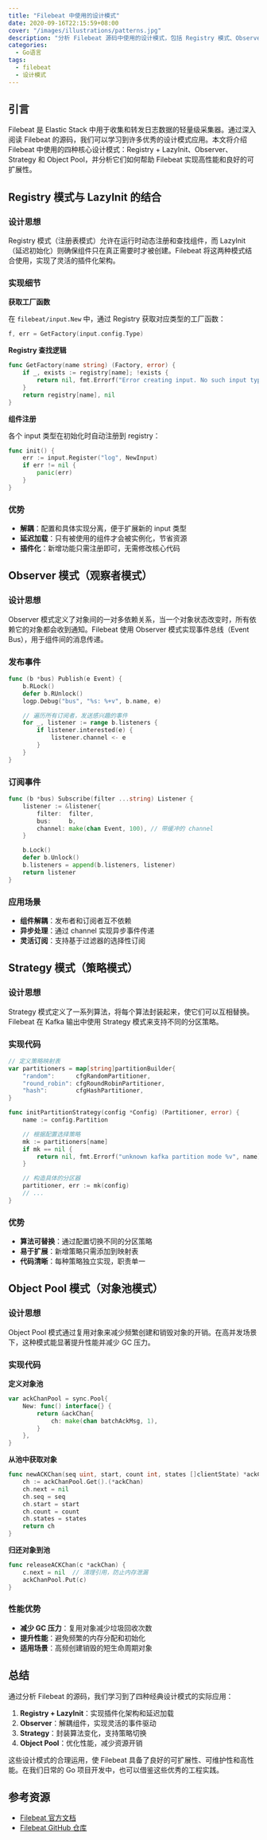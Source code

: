 ```yaml
---
title: "Filebeat 中使用的设计模式"
date: 2020-09-16T22:15:59+08:00
cover: "/images/illustrations/patterns.jpg"
description: "分析 Filebeat 源码中使用的设计模式，包括 Registry 模式、Observer 模式、Strategy 模式和 Object Pool 模式等优秀的工程实践。"
categories:
  - Go语言
tags:
  - filebeat
  - 设计模式
---
```


## 引言

Filebeat 是 Elastic Stack 中用于收集和转发日志数据的轻量级采集器。通过深入阅读 Filebeat 的源码，我们可以学习到许多优秀的设计模式应用。本文将介绍 Filebeat 中使用的四种核心设计模式：Registry + LazyInit、Observer、Strategy 和 Object Pool，并分析它们如何帮助 Filebeat 实现高性能和良好的可扩展性。

<!--more-->

## Registry 模式与 LazyInit 的结合

### 设计思想

Registry 模式（注册表模式）允许在运行时动态注册和查找组件，而 LazyInit（延迟初始化）则确保组件只在真正需要时才被创建。Filebeat 将这两种模式结合使用，实现了灵活的插件化架构。

### 实现细节

**获取工厂函数**

在 `filebeat/input.New` 中，通过 Registry 获取对应类型的工厂函数：

```go
f, err = GetFactory(input.config.Type)
```

**Registry 查找逻辑**

```go
func GetFactory(name string) (Factory, error) {
    if _, exists := registry[name]; !exists {
        return nil, fmt.Errorf("Error creating input. No such input type exist: '%v'", name)
    }
    return registry[name], nil
}
```

**组件注册**

各个 input 类型在初始化时自动注册到 registry：

```go
func init() {
    err := input.Register("log", NewInput)
    if err != nil {
        panic(err)
    }
}
```

### 优势

- **解耦**：配置和具体实现分离，便于扩展新的 input 类型
- **延迟加载**：只有被使用的组件才会被实例化，节省资源
- **插件化**：新增功能只需注册即可，无需修改核心代码

## Observer 模式（观察者模式）

### 设计思想

Observer 模式定义了对象间的一对多依赖关系，当一个对象状态改变时，所有依赖它的对象都会收到通知。Filebeat 使用 Observer 模式实现事件总线（Event Bus），用于组件间的消息传递。

### 发布事件

```go
func (b *bus) Publish(e Event) {
    b.RLock()
    defer b.RUnlock()
    logp.Debug("bus", "%s: %+v", b.name, e)

    // 遍历所有订阅者，发送感兴趣的事件
    for _, listener := range b.listeners {
        if listener.interested(e) {
            listener.channel <- e
        }
    }
}
```

### 订阅事件

```go
func (b *bus) Subscribe(filter ...string) Listener {
    listener := &listener{
        filter:  filter,
        bus:     b,
        channel: make(chan Event, 100), // 带缓冲的 channel
    }

    b.Lock()
    defer b.Unlock()
    b.listeners = append(b.listeners, listener)
    return listener
}
```

### 应用场景

- **组件解耦**：发布者和订阅者互不依赖
- **异步处理**：通过 channel 实现异步事件传递
- **灵活订阅**：支持基于过滤器的选择性订阅

## Strategy 模式（策略模式）

### 设计思想

Strategy 模式定义了一系列算法，将每个算法封装起来，使它们可以互相替换。Filebeat 在 Kafka 输出中使用 Strategy 模式来支持不同的分区策略。

### 实现代码

```go
// 定义策略映射表
var partitioners = map[string]partitionBuilder{
    "random":      cfgRandomPartitioner,
    "round_robin": cfgRoundRobinPartitioner,
    "hash":        cfgHashPartitioner,
}

func initPartitionStrategy(config *Config) (Partitioner, error) {
    name := config.Partition

    // 根据配置选择策略
    mk := partitioners[name]
    if mk == nil {
        return nil, fmt.Errorf("unknown kafka partition mode %v", name)
    }

    // 构造具体的分区器
    partitioner, err := mk(config)
    // ...
}
```

### 优势

- **算法可替换**：通过配置切换不同的分区策略
- **易于扩展**：新增策略只需添加到映射表
- **代码清晰**：每种策略独立实现，职责单一

## Object Pool 模式（对象池模式）

### 设计思想

Object Pool 模式通过复用对象来减少频繁创建和销毁对象的开销。在高并发场景下，这种模式能显著提升性能并减少 GC 压力。

### 实现代码

**定义对象池**

```go
var ackChanPool = sync.Pool{
    New: func() interface{} {
        return &ackChan{
            ch: make(chan batchAckMsg, 1),
        }
    },
}
```

**从池中获取对象**

```go
func newACKChan(seq uint, start, count int, states []clientState) *ackChan {
    ch := ackChanPool.Get().(*ackChan)
    ch.next = nil
    ch.seq = seq
    ch.start = start
    ch.count = count
    ch.states = states
    return ch
}
```

**归还对象到池**

```go
func releaseACKChan(c *ackChan) {
    c.next = nil  // 清理引用，防止内存泄漏
    ackChanPool.Put(c)
}
```

### 性能优势

- **减少 GC 压力**：复用对象减少垃圾回收次数
- **提升性能**：避免频繁的内存分配和初始化
- **适用场景**：高频创建销毁的短生命周期对象

## 总结

通过分析 Filebeat 的源码，我们学习到了四种经典设计模式的实际应用：

1. **Registry + LazyInit**：实现插件化架构和延迟加载
2. **Observer**：解耦组件，实现灵活的事件驱动
3. **Strategy**：封装算法变化，支持策略切换
4. **Object Pool**：优化性能，减少资源开销

这些设计模式的合理运用，使 Filebeat 具备了良好的可扩展性、可维护性和高性能。在我们日常的 Go 项目开发中，也可以借鉴这些优秀的工程实践。

## 参考资源

- [Filebeat 官方文档](https://www.elastic.co/guide/en/beats/filebeat/current/index.html)
- [Filebeat GitHub 仓库](https://github.com/elastic/beats)
